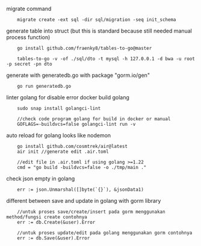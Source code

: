 migrate command

```
    migrate create -ext sql -dir sql/migration -seq init_schema
```

generate table into struct (but this is standard because still needed manual process function)

```
    go install github.com/fraenky8/tables-to-go@master

    tables-to-go -v -of ./sql/dto -t mysql -h 127.0.0.1 -d bwa -u root -p secret -pn dto
```

generate with generatedb.go with package "gorm.io/gen"

```
    go run generatedb.go
```

linter golang for disable error docker build golang
```
    sudo snap install golangci-lint
    
    //check code program golang for build in docker or manual
    GOFLAGS=-buildvcs=false golangci-lint run -v

```

auto reload for golang looks like nodemon
````
    go install github.com/cosmtrek/air@latest
    air init //generate edit .air.toml
    
    //edit file in .air.toml if using golang >=1.22
    cmd = "go build -buildvcs=false -o ./tmp/main ."
````

check json empty in golang
```
    err := json.Unmarshal([]byte(`{}`), &jsonData1)
```

different between save and update in golang with gorm library
```
    //untuk proses save/create/insert pada gorm menggunakan method/fungsi create contohnya
    err := db.Create(&user).Error
    
    //untuk proses update/edit pada golang menggunakan gorm contohnya
    err := db.Save(&user).Error
```